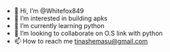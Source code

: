 - 👋 Hi, I’m @Whitefox849
- 👀 I’m interested in building apks
- 🌱 I’m currently learning python
- 💞️ I’m looking to collaborate on O.S link with python
- 📫 How to reach me tinashemasu@gmail.com

<!---
Whitefox849/Whitefox849 is a ✨ special ✨ repository because its `README.md` (this file) appears on your GitHub profile.
You can click the Preview link to take a look at your changes.
--->
